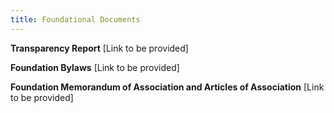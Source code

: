 ```yaml
---
title: Foundational Documents
---
```


**Transparency Report** [Link to be provided]

**Foundation Bylaws** [Link to be provided]

**Foundation Memorandum of Association and Articles of Association** [Link to be provided]

